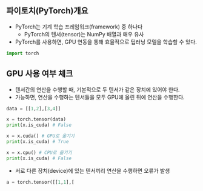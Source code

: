 ## 파이토치(PyTorch)개요
- PyTorch는 기계 학습 프레임워크(framework) 중 하나다
  - PyTorch의 텐서(tensor)는 NumPy 배열과 매우 유사
- PyTorch를 사용하면, GPU 연동을 통해 효율적으로 딥러닝 모델을 학습할 수 있다.
```python
import torch
```
## GPU 사용 여부 체크
- 텐서간의 연산을 수행할 때, 기본적으로 두 텐서가 같은 장치에 있어야 한다.
- 가능하면, 연산을 수행하는 텐서들을 모두 GPU에 올린 뒤에 연산을 수행한다.
```python
data = [[1,2],[3,4]]

x = torch.tensor(data)
print(x.is_cuda) # False

x = x.cuda() # GPU로 옮기기
print(x.is_cuda) # True

x = x.cpu() # CPU로 옮기기
print(x.is_cuda) # False
```

- 서로 다른 장치(device)에 있는 텐서끼리 연산을 수행하면 오류가 발생
```python
a = torch.tensor([[1,1],[
```

